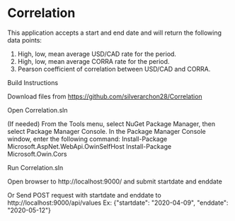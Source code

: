 # Correlation

This application accepts a start and end date and will return the following data points:
1. High, low, mean average USD/CAD rate for the period.
2. High, low, mean average CORRA rate for the period.
3. Pearson coefficient of correlation between USD/CAD and CORRA.


Build Instructions

Download files from https://github.com/silverarchon28/Correlation

Open Correlation.sln

(If needed)
From the Tools menu, select NuGet Package Manager, then select Package Manager Console. In the Package Manager Console window, enter the following command:
Install-Package Microsoft.AspNet.WebApi.OwinSelfHost
Install-Package Microsoft.Owin.Cors

Run Correlation.sln

Open browser to http://localhost:9000/ and submit startdate and enddate

Or Send POST request with startdate and enddate to http://localhost:9000/api/values
Ex: {"startdate": "2020-04-09", "enddate": "2020-05-12"}
